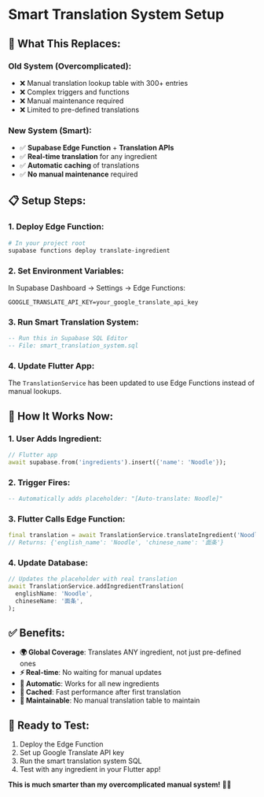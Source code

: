 # Smart Translation System Setup

## 🚀 **What This Replaces:**

### **Old System (Overcomplicated):**
- ❌ Manual translation lookup table with 300+ entries
- ❌ Complex triggers and functions
- ❌ Manual maintenance required
- ❌ Limited to pre-defined translations

### **New System (Smart):**
- ✅ **Supabase Edge Function** + **Translation APIs**
- ✅ **Real-time translation** for any ingredient
- ✅ **Automatic caching** of translations
- ✅ **No manual maintenance** required

## 📋 **Setup Steps:**

### **1. Deploy Edge Function:**
```bash
# In your project root
supabase functions deploy translate-ingredient
```

### **2. Set Environment Variables:**
In Supabase Dashboard → Settings → Edge Functions:
```
GOOGLE_TRANSLATE_API_KEY=your_google_translate_api_key
```

### **3. Run Smart Translation System:**
```sql
-- Run this in Supabase SQL Editor
-- File: smart_translation_system.sql
```

### **4. Update Flutter App:**
The `TranslationService` has been updated to use Edge Functions instead of manual lookups.

## 🎯 **How It Works Now:**

### **1. User Adds Ingredient:**
```dart
// Flutter app
await supabase.from('ingredients').insert({'name': 'Noodle'});
```

### **2. Trigger Fires:**
```sql
-- Automatically adds placeholder: "[Auto-translate: Noodle]"
```

### **3. Flutter Calls Edge Function:**
```dart
final translation = await TranslationService.translateIngredient('Noodle');
// Returns: {'english_name': 'Noodle', 'chinese_name': '面条'}
```

### **4. Update Database:**
```dart
// Updates the placeholder with real translation
await TranslationService.addIngredientTranslation(
  englishName: 'Noodle',
  chineseName: '面条',
);
```

## ✅ **Benefits:**

- **🌍 Global Coverage**: Translates ANY ingredient, not just pre-defined ones
- **⚡ Real-time**: No waiting for manual updates
- **🔄 Automatic**: Works for all new ingredients
- **💾 Cached**: Fast performance after first translation
- **🔧 Maintainable**: No manual translation table to maintain

## 🎉 **Ready to Test:**

1. Deploy the Edge Function
2. Set up Google Translate API key
3. Run the smart translation system SQL
4. Test with any ingredient in your Flutter app!

**This is much smarter than my overcomplicated manual system!** 🧠✨
